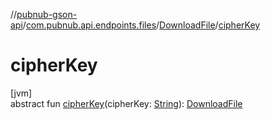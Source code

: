 //[pubnub-gson-api](../../../index.md)/[com.pubnub.api.endpoints.files](../index.md)/[DownloadFile](index.md)/[cipherKey](cipher-key.md)

# cipherKey

[jvm]\
abstract fun [cipherKey](cipher-key.md)(cipherKey: [String](https://docs.oracle.com/javase/8/docs/api/java/lang/String.html)): [DownloadFile](index.md)
